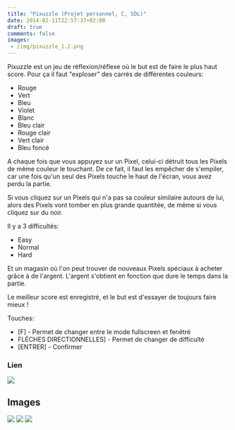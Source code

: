 ```yaml
---
title: "Pixuzzle (Projet personnel, C, SDL)"
date: 2014-02-11T22:57:37+02:00
draft: true
comments: false
images:
 - /img/pixuzzle_1.2.png
---
```


Pixuzzle est un jeu de réflexion/réflexe où le but est de faire le plus haut score. Pour ça il faut "exploser" des carrés de différentes couleurs:

+    Rouge
+    Vert
+    Bleu
+    Violet
+    Blanc
+    Bleu clair
+    Rouge clair
+    Vert clair
+    Bleu foncé

A chaque fois que vous appuyez sur un Pixel, celui-ci détruit tous les Pixels de même couleur le touchant. De ce fait, il faut les empêcher de s'empiler, car une fois qu'un seul des Pixels touche le haut de l'écran, vous avez perdu la partie.

Si vous cliquez sur un Pixels qui n'a pas sa couleur similaire autours de lui, alors des Pixels vont tomber en plus grande quantitée, de même si vous cliquez sur du noir.

Il y a 3 difficultés:

+    Easy
+    Normal
+    Hard

Et un magasin où l'on peut trouver de nouveaux Pixels spéciaux à acheter grâce à de l'argent. L'argent s'obtient en fonction que dure le temps dans la partie.

Le meilleur score est enregistré, et le but est d'essayer de toujours faire mieux !

Touches:

+    [F] - Permet de changer entre le mode fullscreen et fenêtré
+    FLÈCHES DIRECTIONNELLES] - Permet de changer de difficulté
+    [ENTRER] - Confirmer

### Lien 
![](https://github.com/rachartier/Pixuzzle)

## Images
![](/img/pixuzzle_1.png)
![](/img/pixuzzle_1.1.png)
![](/img/pixuzzle_1.2.png)
